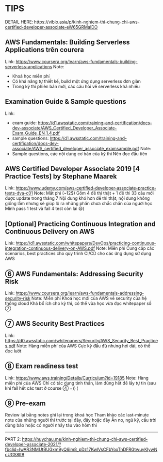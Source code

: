 # TIPS

DETAIL HERE: https://viblo.asia/p/kinh-nghiem-thi-chung-chi-aws-certified-developer-associate-eW65GRMalDO

## AWS Fundamentals: Building Serverless Applications trên courera
Link: https://www.coursera.org/learn/aws-fundamentals-building-serverless-applications
Note:
- Khoá học miễn phí
- Có khả năng tự thiết kế, build một ứng dụng serverless đơn giản
- Trong kỳ thi phiên bản mới, các câu hỏi về serverless khá nhiều

## Examination Guide & Sample questions

Link:
- exam guide: https://d1.awsstatic.com/training-and-certification/docs-dev-associate/AWS_Certified_Developer_Associate-Exam_Guide_EN_1.4.pdf
- sample questions: https://d1.awsstatic.com/training-and-certification/docs-dev-associate/AWS_certified_developer_associate_examsample.pdf
Note:
- Sample questions, các nội dung cơ bản của kỳ thi
Nên đọc đầu tiên

## AWS Certified Developer Associate 2019 [4 Practice Tests] by Stephane Maarek
Link: https://www.udemy.com/aws-certified-developer-associate-practice-tests-dva-c01
Note:
Mất phí (~12$)
Gồm 4 đề thi thật + 1 đề thi 33 câu mới được update trong tháng 7
Nội dung khó hơn đề thi thật, nội dung không giống lắm nhưng sẽ giúp lộ ra những phần chưa chắc chắn của người học
Mình pass 1 test và fail 4 test còn lại 😃)

## [Optional] Practicing Continuous Integration and Continuous Delivery on AWS
Link: https://d1.awsstatic.com/whitepapers/DevOps/practicing-continuous-integration-continuous-delivery-on-AWS.pdf
Note:
Miễn phí
Cung cấp các scenarios, best practices cho quy trình CI/CD cho các ứng dụng sử dụng AWS

## ⑥ AWS Fundamentals: Addressing Security Risk
Link: https://www.coursera.org/learn/aws-fundamentals-addressing-security-risk
Note:
Miễn phí
Khoá học mới của AWS về security của hệ thống cloud
Khá bổ ích cho kỳ thi, có thể vừa học vừa đọc whitepaper số ⑦

## ⑦ AWS Security Best Practices
Link: https://d0.awsstatic.com/whitepapers/Security/AWS_Security_Best_Practices.pdf
Note:
Hàng miễn phí của AWS
Cực kỳ đầu đủ nhưng hơi dài, có thể đọc lướt

## ⑧ Exam readiness test
Link: https://www.aws.training/Details/Curriculum?id=19185
Note:
Hàng miễn phí của AWS
Chỉ có tác dụng tinh thần, làm đúng hết để lấy tự tin (sau khi fail hết các test ở course ④ =)) )

## ⑨ Pre-exam
Review lại bằng notes ghi lại trong khoá học
Tham khảo các last-minute note của những người thi trước tại đây, đây hoặc đây
Ăn no, ngủ kỹ, cầu trời đừng bão hoặc có người nhảy tàu vào hôm thi


--------------------

PART 2: 
https://huychau.me/kinh-nghiem-thi-chung-chi-aws-certified-developer-associate-2021/?fbclid=IwAR3NMUtBUGxm9yQ6im8_pDz17KwlVsCFbYoxTnDFRGtwuyKIywNcUGS8lt8

